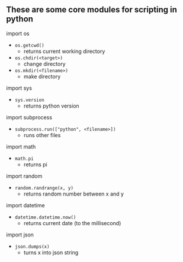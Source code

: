## These are some core modules for scripting in python

import os
- `os.getcwd()`
  - returns current working directory
- `os.chdir(<target>)`
  - change directory
- `os.mkdir(<filename>)`
  - make directory

import sys
- `sys.version`
  - returns python version

import subprocess
- `subprocess.run(["python", <filename>])`
  - runs other files

import math
- `math.pi`
  - returns pi

import random
- `random.randrange(x, y)`
  - returns random number between x and y

import datetime
- `datetime.datetime.now()`
  - returns current date (to the millisecond)

import json
- `json.dumps(x)`
  - turns x into json string